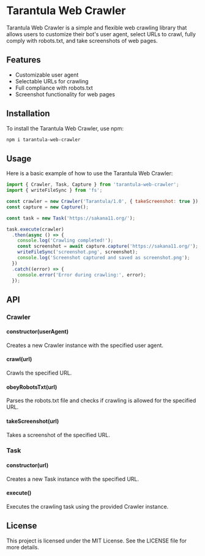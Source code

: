 # Tarantula Web Crawler

Tarantula Web Crawler is a simple and flexible web crawling library that allows users to customize their bot's user agent, select URLs to crawl, fully comply with robots.txt, and take screenshots of web pages.

## Features

- Customizable user agent
- Selectable URLs for crawling
- Full compliance with robots.txt
- Screenshot functionality for web pages

## Installation

To install the Tarantula Web Crawler, use npm:

```bash
npm i tarantula-web-crawler
```

## Usage

Here is a basic example of how to use the Tarantula Web Crawler:

```javascript
import { Crawler, Task, Capture } from 'tarantula-web-crawler';
import { writeFileSync } from 'fs';

const crawler = new Crawler('Tarantula/1.0', { takeScreenshot: true });
const capture = new Capture();

const task = new Task('https://sakana11.org/');

task.execute(crawler)
  .then(async () => {
    console.log('Crawling completed!');
    const screenshot = await capture.capture('https://sakana11.org/');
    writeFileSync('screenshot.png', screenshot);
    console.log('Screenshot captured and saved as screenshot.png');
  })
  .catch((error) => {
    console.error('Error during crawling:', error);
  });
```

## API

### Crawler

#### constructor(userAgent)

Creates a new Crawler instance with the specified user agent.

#### crawl(url)

Crawls the specified URL.

#### obeyRobotsTxt(url)

Parses the robots.txt file and checks if crawling is allowed for the specified URL.

#### takeScreenshot(url)

Takes a screenshot of the specified URL.

### Task

#### constructor(url)

Creates a new Task instance with the specified URL.

#### execute()

Executes the crawling task using the provided Crawler instance.

## License

This project is licensed under the MIT License. See the LICENSE file for more details.